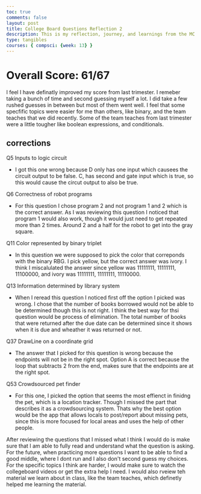 ```yaml
---
toc: true
comments: false
layout: post
title: College Board Questions Reflection 2
description: This is my reflection, journey, and learnings from the MC. 
type: tangibles
courses: { compsci: {week: 13} }
---
```


# Overall Score: 61/67

I feel I have definatly improved my score from last trimester. I remeber taking a bunch of time and second guessing myself a lot. I did take a few rushed guesses in between but most of them went well. I feel that some specfific topics were easier for me than others, like binary, and the team teaches that we did recently. Some of the team teaches from last trimester were a little tougher like boolean expressions, and conditionals.

## corrections 
Q5 Inputs to logic circuit
- I got this one wrong because D only has one input which causees the circuit output to be false. C, has second and gate input which is true, so this would cause the circut output to also be true. 

Q6 Correctness of robot programs
- For this question I chose program 2 and not program 1 and 2 which is the correct answer. As I was reviewing this question I noticed that program 1 would also work, though it would just need to get repeated more than 2 times. Around 2 and a half for the robot to get into the gray square. 

Q11 Color represented by binary triplet
- In this question we were supposed to pick the color that correponds with the binary RBG. I pick yellow, but the correct answer was ivory. I think I miscalulated the answer since yellow was 11111111, 11111111, 11100000, and ivory was 11111111, 11111111, 11110000. 

Q13 Information determined by library system
- When I reread this question I noticed first off the option I picked was wrong. I chose that the number of books borrowed would not be able to be determined though this is not right. I think the best way for thsi question would be process of elimination. The total number of books that were returned after the due date can be determined since it shows when it is due and wheather it was returned or not. 

Q37 DrawLine on a coordinate grid
- The answer that I picked for this question is wrong because the endpoints will not be in the right spot. Option A is correct because the loop that subtracts 2 from the end, makes sure that the endpoints are at the right spot. 

Q53 Crowdsourced pet finder
- For this one, I picked the option that seems the most effienct in finidng the pet, which is a location tracker. Though I missed the part that describes it as a crowdsourcing system. Thats why the best option would be the app that allows locals to post/report about missing pets, since this is more focused for local areas and uses the help of other people. 

After reviewing the questions that I missed what I think I would do is make sure that I am able to fully read and understand what the question is asking. For the future, when practicing more questions I want to be able to find a good middle, where I dont run and I also don't second guess my choices. For the specific topics I think are harder, I would make sure to watch the collegeboard videos or get the extra help I need. I would also rveiew teh material we learn about in class, like the team teaches, which definetly helped me learning the material.  








